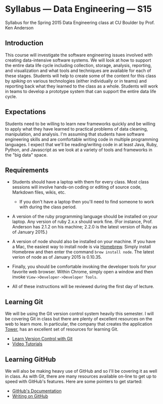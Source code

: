 # Syllabus &mdash; Data Engineering &mdash; S15

Syllabus for the Spring 2015 Data Engineering class at CU Boulder
by Prof. Ken Anderson

## Introduction

This course will investigate the software engineering issues
involved with creating data-intensive software systems.
We will look at how to support the entire data life cycle including
collection, storage, analysis, reporting, and visualization and
what tools and techniques are available for each of these stages.
Students will help to create some of the content for this class by
_spiking_ on various technologies (either individually or in teams)
and reporting back what they learned to the class as a whole. Students
will work in teams to develop a prototype system that can support
the entire data life cycle.

## Expectations

Students need to be willing to learn new frameworks quickly and be
willing to apply what they have learned to practical problems of data
cleaning, manipulation, and analysis. I'm assuming that students have
software engineering skills and are comfortable writing code in
multiple programming languages. I expect that we'll be reading/writing
code in at least Java, Ruby, Python, and Javascript as we look at a
variety of tools and frameworks in the "big data" space.

## Requirements

- Students should have a laptop with them for every class. Most class
sessions will involve hands-on coding or editing of source code, Markdown
files, wikis, etc.

  - If you don't have a laptop then you'll need to find someone to work
    with during the class period.

- A version of the ruby programming language should be installed on your
laptop. Any version of ruby 2.x.x should work fine. (For instance, Prof.
Anderson has 2.1.2 on his machine; 2.2.0 is the latest version of Ruby as
of January 2015.)

- A version of node should also be installed on your machine. If you have
a Mac, the easiest way to install node is via [Homebrew](brew.sh). Simply
install Homebrew and then enter the command `brew install node`. The
latest verion of node as of January 2015 is 0.10.35.

- Finally, you should be comfortable invoking the developer tools for
your favorite web browser. Within Chrome, simply open a window and then
invoke `View->Developer->Developer Tools`.

- All of these instructions will be reviewed during the first day of
lecture.

## Learning Git

We will be using the Git version control system heavily this semester. I will be covering Git in class but there are plenty of excellent resources on the web to learn more. In particular, the company that creates the application [Tower](http://www.git-tower.com), has an excellent set of resources for learning Git.

- [Learn Version Control with Git](http://www.git-tower.com/learn/)
- [Video Tutorials](http://www.git-tower.com/learn/videos)

## Learning GitHub

We will also be making heavy use of GitHub and so I'll be covering it as well in class. As with Git, there are many resources available on-line to get up to speed with GitHub's features. Here are some pointers to get started:

- [GitHub's Documentation](https://help.github.com)
- [Writing on GitHub](https://help.github.com/articles/writing-on-github/)
